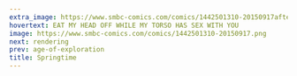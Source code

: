 ```yaml
---
extra_image: https://www.smbc-comics.com/comics/1442501310-20150917after.png
hovertext: EAT MY HEAD OFF WHILE MY TORSO HAS SEX WITH YOU
image: https://www.smbc-comics.com/comics/1442501310-20150917.png
next: rendering
prev: age-of-exploration
title: Springtime
---
```

